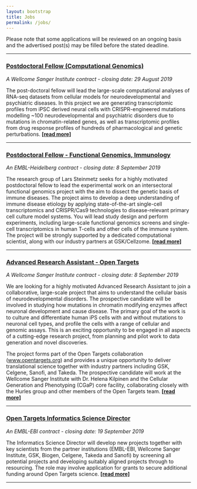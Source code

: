 ```yaml
---
layout: bootstrap
title: Jobs
permalink: /jobs/
---
```

Please note that some applications will be reviewed on an ongoing basis and the advertised post(s) may be filled before the stated deadline. 


***

### [Postdoctoral Fellow (Computational Genomics)](https://jobs.sanger.ac.uk/vacancy/postdoctoral-fellow-computational-genomics-394572.html)
*A Wellcome Sanger Institute contract - closing date: 29 August 2019*

The post-doctoral fellow will lead the large-scale computational analyses of RNA-seq datasets from cellular models for neurodevelopmental and psychiatric diseases. In this project we are generating transcriptomic profiles from iPSC derived neural cells with CRISPR-engineered mutations modelling ~100 neurodevelopmental and psychiatric disorders due to mutations in chromatin-related genes, as well as transcriptomic profiles from drug response profiles of hundreds of pharmacological and genetic perturbations. __[[read more]](https://jobs.sanger.ac.uk/vacancy/postdoctoral-fellow-computational-genomics-394572.html)__

***

### [Postdoctoral Fellow - Functional Genomics, Immunology](https://www.embl.de/jobs/searchjobs/index.php?ref=HD01565)
*An EMBL-Heidelberg contract - closing date: 8 September 2019*

The research group of Lars Steinmetz seeks for a highly motivated postdoctoral fellow to lead the experimental work on an intersectoral functional genomics project with the aim to dissect the genetic basis of immune diseases. The project aims to develop a deep understanding of immune disease etiology by applying state-of-the-art single-cell transcriptomics and CRISPR/Cas9 technologies to disease-relevant primary cell culture model systems. You will lead study design and perform experiments, including large-scale functional genomics screens and single-cell transcriptomics in human T-cells and other cells of the immune system. The project will be strongly supported by a dedicated computational scientist, along with our industry partners at GSK/Cellzome. __[[read more]](https://www.embl.de/jobs/searchjobs/index.php?ref=HD01565)__

******

### [Advanced Research Assistant - Open Targets](https://jobs.sanger.ac.uk/vacancy/advanced-research-assistant-open-targets-396675.html)
*A Wellcome Sanger Institute contract - closing date: 8 September 2019*

We are looking for a highly motivated Advanced Research Assistant to join a collaborative, large-scale project that aims to understand the cellular basis of neurodevelopmental disorders. The prospective candidate will be involved in studying how mutations in chromatin modifying enzymes affect neuronal development and cause disease. The primary goal of the work is to culture and differentiate human iPS cells with and without mutations to neuronal cell types, and profile the cells with a range of cellular and genomic assays. This is an exciting opportunity to be engaged in all aspects of a cutting-edge research project, from planning and pilot work to data generation and novel discoveries.

The project forms part of the Open Targets collaboration (www.opentargets.org) and provides a unique opportunity to deliver translational science together with industry partners including GSK, Celgene, Sanofi, and Takeda. The prospective candidate will work at the Wellcome Sanger Institute with Dr. Helena Kilpinen and the Cellular Generation and Phenotyping (CGaP) core facility, collaborating closely with the Hurles group and other members of the Open Targets team. __[[read more]](https://jobs.sanger.ac.uk/vacancy/advanced-research-assistant-open-targets-396675.html)__

***

### [Open Targets Informatics Science Director](https://www.embl.de/jobs/searchjobs/index.php?ref=EBI01486&newlang=1&pos[]=0&loc[]=2)
*An EMBL-EBI contract - closing date: 19 September 2019*

The Informatics Science Director will develop new projects together with key scientists from the partner institutions (EMBL-EBI, Wellcome Sanger Institute, GSK, Biogen, Celgene, Takeda and Sanofi) by screening all potential projects and developing suitably aligned projects through to resourcing. The role may involve application for grants to secure additional funding around Open Targets science. __[[read more]](https://www.embl.de/jobs/searchjobs/index.php?ref=EBI01486&newlang=1&pos[]=0&loc[]=2)__

***
